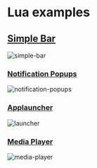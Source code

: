 # Lua examples

## [Simple Bar](https://github.com/Aylur/astal/tree/main/examples/gtk3/lua/simple-bar)
![simple-bar](https://github.com/user-attachments/assets/a306c864-56b7-44c4-8820-81f424f32b9b)

### [Notification Popups](https://github.com/Aylur/astal/tree/main/examples/lua/notifications)
![notification-popups](https://github.com/user-attachments/assets/0df0eddc-5c74-4af0-a694-48dc8ec6bb44)

### [Applauncher](https://github.com/Aylur/astal/tree/main/examples/lua/applauncher)
![launcher](https://github.com/user-attachments/assets/2695e3bb-dff4-478a-b392-279fe638bfd3)

### [Media Player](https://github.com/Aylur/astal/tree/main/examples/lua/media-player)
![media-player](https://github.com/user-attachments/assets/891e9706-74db-4505-bd83-c3628d7b4fd0)
